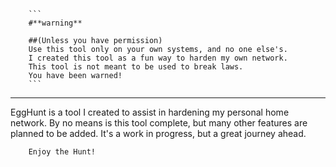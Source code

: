         ```
        #**warning**

		##(Unless you have permission)
		Use this tool only on your own systems, and no one else's.
		I created this tool as a fun way to harden my own network.
		This tool is not meant to be used to break laws.
		You have been warned! 
		```
---

EggHunt is a tool I created to assist in hardening my personal home network. By no means is this tool complete, but many other features are planned to be added. It's a work in progress, but a great journey ahead. 

        Enjoy the Hunt!
